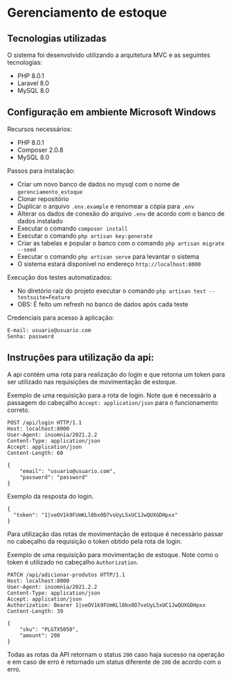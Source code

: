# Gerenciamento de estoque

## Tecnologias utilizadas

O sistema foi desenvolvido utilizando a arquitetura MVC e as seguintes tecnologias:

- PHP 8.0.1
- Laravel 8.0
- MySQL 8.0

## Configuração em ambiente Microsoft Windows

Recursos necessários:

- PHP 8.0.1
- Composer 2.0.8
- MySQL 8.0

Passos para instalação: 

- Criar um novo banco de dados no mysql com o nome de `gerenciamento_estoque`
- Clonar repositório
- Duplicar o arquivo `.env.example` e renomear a cópia para `.env`
- Alterar os dados de conexão do arquivo `.env` de acordo com o banco de dados instalado
- Executar o comando `composer install`
- Executar o comando `php artisan key:generate`
- Criar as tabelas e popular o banco com o comando `php artisan migrate --seed`
- Executar o comando `php artisan serve` para levantar o sistema
- O sistema estará disponível no endereço `http://localhost:8000`

Execução dos testes automatizados:
- No diretório raiz do projeto executar o comando `php artisan test --testsuite=Feature`
- OBS: É feito um refresh no banco de dados após cada teste

Credenciais para acesso à aplicação:
```
E-mail: usuario@usuario.com
Senha: password
```

## Instruções para utilização da api:

A api contém uma rota para realização do login e que retorna um token para ser utilizado nas requisições de movimentação de estoque.

Exemplo de uma requisição para a rota de login. Note que é necessário a passagem do cabeçalho `Accept: application/json` para o funcionamento correto.
```
POST /api/login HTTP/1.1
Host: localhost:8000
User-Agent: insomnia/2021.2.2
Content-Type: application/json
Accept: application/json
Content-Length: 60

{
    "email": "usuario@usuario.com",
    "password": "password"
}
```

Exemplo da resposta do login.
```
{
  "token": "1|veOV1k9FUmKLl0bx0D7voUyL5xUC1JwQUXGDHpxx"
}
```

Para utilização das rotas de movimentação de estoque é necessário passar no cabeçalho da requisição o token obtido pela rota de login.

Exemplo de uma requisição para movimentação de estoque. Note como o token é utilizado no cabeçalho `Authorization`.
```
PATCH /api/adicionar-produtos HTTP/1.1
Host: localhost:8000
User-Agent: insomnia/2021.2.2
Content-Type: application/json
Accept: application/json
Authorization: Bearer 1|veOV1k9FUmKLl0bx0D7voUyL5xUC1JwQUXGDHpxx
Content-Length: 39

{
    "sku": "PLGTX5050",
    "amount": 200
}
```

Todas as rotas da API retornam o status `200` caso haja sucesso na operação e em caso de erro é retornado um status diferente de `200` de acordo com o erro.
